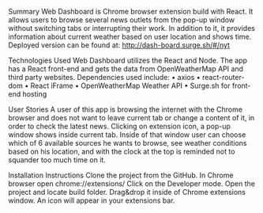 Summary
Web Dashboard is Chrome browser extension build with React. It allows users to browse several news outlets from the pop-up window without switching tabs or interrupting their work. In addition to it,  it provides information about current weather based on user location and shows time. Deployed version can be found at: http://dash-board.surge.sh/#/nyt

Technologies Used
Web Dashboard utilizes the React and Node. The app has a React front-end and gets the data from OpenWeatherMap API and third party websites. Dependencies used include:
•	axios
•	react-router-dom
•	React iFrame
•	OpenWeatherMap Weather API
•	Surge.sh for front-end hosting

User Stories
A user of this app is browsing the internet with the Chrome browser and does not want to leave current tab or change a content of it, in order to check the latest news. Clicking on extension icon, a pop-up window shows inside current tab. Inside of that window user can choose which of 6 available sources he wants to browse, see weather conditions based on his location,  and with the clock at the top is reminded not to squander too much time on it. 


Installation Instructions
Clone the project from the GitHub. In Chrome browser open chrome://extensions/
Click on the Developer mode. Open the project and locate build folder. Drag&drop it inside of Chrome extensions window. An icon will appear in your extensions bar.

